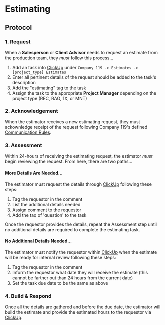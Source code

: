 # Estimating

## Protocol

### 1. Request

When a **Salesperson** or **Client Advisor** needs to request an estimate from the production team, they _must_ follow this process...

1. Add an task into [ClickUp](/tools/clickup/) under `Company 119 -> Estimates -> [project_type] Estimates`
1. Enter all pertinent details of the request should be added to the task's description
1. Add the "estimating" tag to the task
1. Assign the task to the appropriate **Project Manager** depending on the project type (REC, RAO, 1X, or MNT)

### 2. Acknowledgement

When the estimator receives a new estimating request, they must ackownledge receipt of the request following Company 119's defined [Communication Rules](/processes/communication).

### 3. Assessment

Within 24-hours of receiving the estimating request, the estimator _must_ begin reviewing the request. From here, there are two paths...

#### More Details Are Needed...

The estimator must request the details through [ClickUp](/tools/clickup/) following these steps:

1. Tag the requestor in the comment
1. List the additional details needed
1. Assign comment to the requestor
1. Add the tag of 'question' to the task

Once the requestor provides the details, repeat the Assessment step until no additional details are required to complete the estimating task.

#### No Additional Details Needed...

The estimator must notify the requestor within [ClickUp](/tools/clickup/) when the estimate will be ready for internal review following these steps:

1. Tag the requestor in the comment
1. Inform the requestor what date they will receive the estimate (this cannot be farther out than 24 hours from the current date)
1. Set the task due date to be the same as above

### 4. Build & Respond

Once all the details are gathered and before the due date, the estimator will build the estimate and provide the estimated hours to the requestor via [ClickUp](/tools/clickup/).
